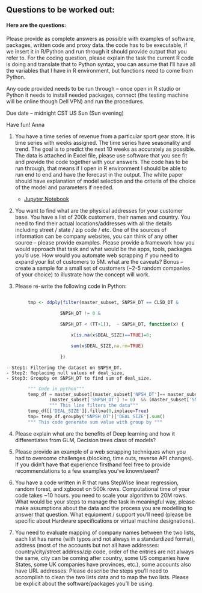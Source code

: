 ## Questions to be worked out:

#### Here are the questions: 

Please provide as complete answers as possible with examples of software, packages, written code and proxy data.  the code has to be executable, if we insert it in R/Python and run through it should provide output that you refer to. For the coding question, please explain the task the current R code is doing and translate that to Python syntax, you can assume that I’ll have all the variables that I have in R environment, but functions need to come from Python.

Any code provided needs to be run through – once open in R studio or Python it needs to install needed packages, connect (the testing machine will be online though Dell VPN) and run the procedures.

Due date – midnight CST US Sun (Sun evening)

Have fun!
Anna

1. You have a time series of revenue from a particular sport gear store. It is time series with weeks assigned. The time series have seasonality and trend. The goal is to predict the next  10 weeks as accurately as possible. The data is attached in Excel file, please use software that you see fit and provide the code together with your answers. The code has to be run through, that means if I open in R environment I should be able to run end to end and have the forecast in the output. The white paper should have explanation of model selection and the criteria of the choice of the model and parameters if needed.
    - [Jupyter Notebook](https://github.com/srihari4mbatech/timeseries1/blob/master/TimeSeries.ipynb)

2. You want to find what are the physical addresses for your customer base. You have a list of 200k customers, their names and country. You need to find their actual locations/addresses with all the details including street / state / zip code / etc. One of the sources of information can be company websites, you can think of any other source – please provide examples. Please provide a framework how you would approach that task and what would be the apps, tools, packages you’d use. How would you automate web scrapping if you need to expand your list of customers to 5M. what are the caveats?  Bonus – create a sample for a small set of customers (~2-5 random companies of your choice) to illustrate how the concept will work.


3. Please re-write the following code in Python:

``` R
        
        tmp <- ddply(filter(master_subset, SNPSH_DT == CLSD_DT &

                    SNPSH_DT != 0 &

                    SNPSH_DT < (TT+1)),  ~ SNPSH_DT, function(x) {

                        x[is.na(x$DEAL_SIZE)==TRUE]=0;

                        sum(x$DEAL_SIZE,na.rm=TRUE)

                    })
```
    - Step1: Filtering the dataset on SNPSH_DT.
    - Step2: Replacing null values of deal_size,
    - Step3: Groupby on SNPSH_DT to find sum of deal_size.

``` python
        """ Code in python"""
        temp_df = master_subset[(master_subset['NPSH_DT']== master_subset['CLSD_DT']) && \
                (master_subset['SNPSH_DT'] != 0)  && (master_subset['SNPSH_DT'] < (master_subset['TT']+1)].copy() 
                """ This line filters the data"""
        temp_df[['DEAL_SIZE']].fillna(0,inplace=True)
        tmp= temp_df.groupby('SNPSH_DT')['DEAL_SIZE'].sum() 
        """ This code generate sum value with group by """
```    
4. Please explain what are the benefits of Deep learning and how it differentiates from GLM, Decision trees class of models?

5. Please provide an example of a web scrapping techniques when you had to overcome challenges (blocking, time outs, reverse API changes). If you didn’t have that experience firsthand feel free to provide recommendations to a few examples you’ve known/seen?
    
6. You have a code written in R that runs StepWise linear regression, random forest, and xgboost on 500k rows. Computational time of your code takes ~10 hours. you need to scale your algorithm to 20M rows. What would be your steps to manage the task in meaningful way, please make assumptions about the data and the process you are modelling to answer that question. What equipment / support you’ll  need (please be specific about Hardware specifications or virtual machine designations).

7. You need to evaluate mapping of company names between the two lists, each list has name (with typos and not always in a standardized format), address (most of the accounts but not all have addresses: country/city/street address/zip code, order of the entries are not always the same, city can be coming after country, some US companies have States, some UK companies have provinces, etc.), some accounts also have URL addresses. Please describe the steps you’ll need to accomplish to clean the two lists data and to map the two lists. Please be explicit about the software/packages you’ll be using.

  

  